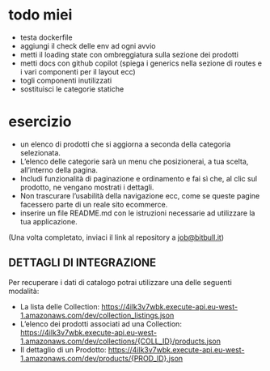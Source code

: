 # todo miei

-   testa dockerfile
-   aggiungi il check delle env ad ogni avvio
-   metti il loading state con ombreggiatura sulla sezione dei prodotti
-   metti docs con github copilot (spiega i generics nella sezione di routes e i vari componenti per il layout ecc)
-   togli componenti inutilizzati
-   sostituisci le categorie statiche

# esercizio

-   un elenco di prodotti che si aggiorna a seconda della categoria selezionata.
-   L’elenco delle categorie sarà un menu che posizionerai, a tua scelta, all’interno della pagina.
-   Includi funzionalità di paginazione e ordinamento e fai sì che, al clic sul prodotto, ne vengano mostrati i dettagli.
-   Non trascurare l’usabilità della navigazione ecc, come se queste pagine facessero parte di un reale sito ecommerce.
-   inserire un file README.md con le istruzioni necessarie ad utilizzare la tua applicazione.

(Una volta completato, inviaci il link al repository a job@bitbull.it)

## DETTAGLI DI INTEGRAZIONE

Per recuperare i dati di catalogo potrai utilizzare una delle seguenti modalità:

-   La lista delle Collection: https://4ilk3v7wbk.execute-api.eu-west-1.amazonaws.com/dev/collection_listings.json
-   L’elenco dei prodotti associati ad una Collection: https://4ilk3v7wbk.execute-api.eu-west-1.amazonaws.com/dev/collections/{COLL_ID}/products.json
-   Il dettaglio di un Prodotto: https://4ilk3v7wbk.execute-api.eu-west-1.amazonaws.com/dev/products/{PROD_ID}.json
